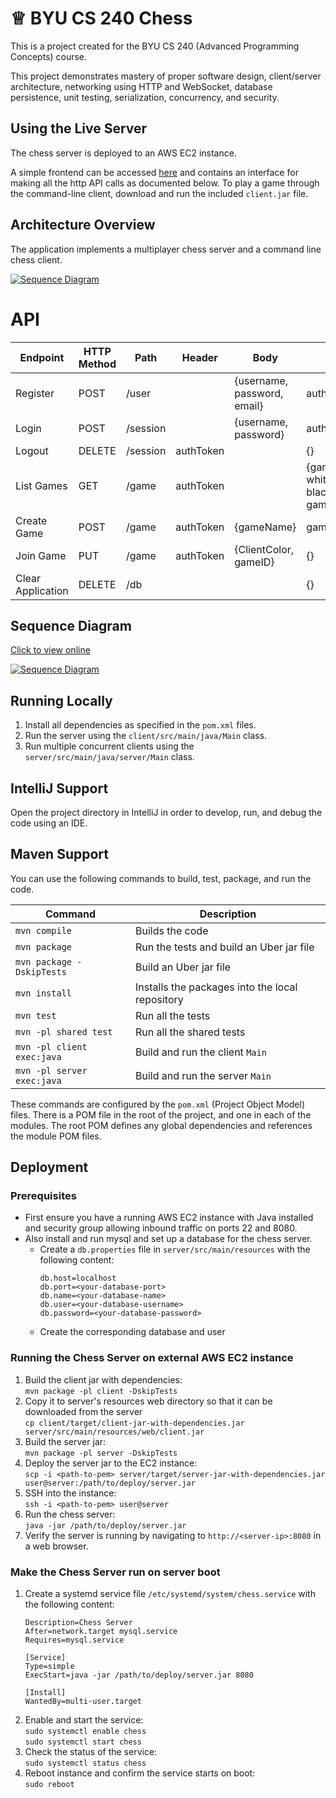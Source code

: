 # ♕ BYU CS 240 Chess

This is a project created for the BYU CS 240 (Advanced Programming Concepts) course.  

This project demonstrates mastery of proper software design, client/server architecture, networking using HTTP and 
WebSocket, database persistence, unit testing, serialization, concurrency, and security.  

## Using the Live Server

The chess server is deployed to an AWS EC2 instance. 

A simple frontend can be accessed [here](https://chess.family-tasks.app) and contains an interface for making all the 
http API calls as documented below. To play a game through the command-line client, download and run the included 
`client.jar` file.

## Architecture Overview

The application implements a multiplayer chess server and a command line chess client.

[![Sequence Diagram](10k-architecture.png)](https://sequencediagram.org/index.html#initialData=C4S2BsFMAIGEAtIGckCh0AcCGAnUBjEbAO2DnBElIEZVs8RCSzYKrgAmO3AorU6AGVIOAG4jUAEyzAsAIyxIYAERnzFkdKgrFIuaKlaUa0ALQA+ISPE4AXNABWAexDFoAcywBbTcLEizS1VZBSVbbVc9HGgnADNYiN19QzZSDkCrfztHFzdPH1Q-Gwzg9TDEqJj4iuSjdmoMopF7LywAaxgvJ3FC6wCLaFLQyHCdSriEseSm6NMBurT7AFcMaWAYOSdcSRTjTka+7NaO6C6emZK1YdHI-Qma6N6ss3nU4Gpl1ZkNrZwdhfeByy9hwyBA7mIT2KAyGGhuSWi9wuc0sAI49nyMG6ElQQA)

# API
| Endpoint                | HTTP Method | Path      | Header    | Body                        | Returns                                            |
|-------------------------|-------------|-----------|-----------|-----------------------------|----------------------------------------------------|
| Register                | POST        | /user     |           | {username, password, email} | authToken                                          |
| Login                   | POST        | /session  |           | {username, password}        | authToken                                          |
| Logout                  | DELETE      | /session  | authToken |                             | {}                                                 |
| List Games              | GET         | /game     | authToken |                             | {gameID, whiteUsername, blackUsername, gameName}[] |
| Create Game             | POST        | /game     | authToken | {gameName}                  | gameID                                             |
| Join Game               | PUT         | /game     | authToken | {ClientColor, gameID}       | {}                                                 |
| Clear Application       | DELETE      | /db       |           |                             | {}                                                 |

## Sequence Diagram
[Click to view online](https://sequencediagram.org/index.html?presentationMode=readOnly#initialData=IYYwLg9gTgBAwgGwJYFMB2YBQAHYUxIhK4YwDKKUAbpTngUSWOZVYSgM536HHCkARYGGABBECE5cAJsOAAjYBxQxp8zJgDmUCAFdsMAMQgAZigBMJkzABKKTUg5gowpBDRGA7gAskYFJiIqKQAtAB8LNSUAFwwANoACgDyZAAqALowAPS6ylAAOmgA3rmUaMAAtigANDC4HBye0NK1KBXASAgAvpgUUbDhkWySHLFQ9o7+UAAUpVDlVbX1jc2t7Z0AlL2s7Bwwg0Ii4iOjMJooYACqebN5Cyhbh2ISUvsRarFkAKIAMl9wqRgc3uMBMOgqQLymCex1eIUGfWGnFiaF0CAQ22ouzeMBhLwasRA42EKGulFuZUqNTqShWUGkjzksIaOI+MAAkgA5b42QHAqlLWlNelrDoIDmc1JJSG0RHYg5M-GnIkoEmiXRgbwU+ZUxlHJWs+SxLk8vl3AUwYAa7ypCAAa3QEqllut0MVJ32CJ2I1iVs1T0xSL28IiiJiLs1todaEDlE9ESC6DAsXMAAZU4Uin6bfb0D10NINNo9AZDCZJABWEDSGA-CAODyGHx+AKJ0Kh1jhxIpDLZZQNNxoTP8xY0hrC6Q9MMDDtYn0wBD1pBobX3QXj5pbOUjHF4k6xc5XG4jh5u-UewYfb5-AFjuk1sEQCFzM-PC9eufImBkqAB7ecXd3SkQliX8dVNVXXVX2ZYN3iNE0vl5GUdVHbMo0dLlnWzaCDRDIZdlicDvD-b0ALw6dfWtdCY2neN4GQJMU3TYdzVQqjczQfM0ELLQdH0IxpAATlVaQAGZa3rPRmCbXx-ECBj2yGLsBF+L5Ui+TIsn7DhB0KNCONjGd8PnRdNCk6Z9OjLdSNg3EgIJVQUAQC4UCIiz2KsnCLzg2IVL+dTkLXCMc2jGAADEbCSABZYKvLhD8g2iDhdCVQN5QSmJktS2i8LbZMYDTVNMALDReJLIxsGXO1a0mGAAHEqT2GSW3k4JmAyqBYjiOq1M0zQqT0jz0EMnF-1OZAnAaqoOHcyMOOsz9bL3YDDzcyz0D1N84R88hVNvE9anWjwIui2LlpZcibMI60SMWwDz2AiawCmzhpk2mDDU+PbAQAKnCyKYv6qo4ou0NvrORr-tOoHOBB4MEoIiGqieOJ0jSndLv6LqYfZARambfwfyC+QEFAO0iYtGHOSpdJUZG3KFPywrMxhjguJ44t+LLAAWCQJHgUCVBerxZNbRnRs7Tr4mSNI+oG8ohqHYoqapKdJYlxaQNVfwXumFW2LmzyxvuraCVW61ZpCja4c+3ab0BIinihmLsPO+HZ0SmBHbkdGyIiN3ohVEldf1083c+hCkNDp1pRhm3Mc9l7bqDOiKKRlBcfpwY8uiZnlapXH2aLPjSysExzH5gApCBl3qqkjBJsnWqTDWaClxJLl7LIYcGw30EzPK4AgRcoFqHGBDV-pW8RgArGu0F1wfh+gMeC7x4LqIWlOFQes2LjWxX3twnbr3+B2brkZ2zvs93jK-L2L5EX2lpv6JDxDtej+81QjVP28k8vidQG9d44I3nAAp+xsd6m1GPoWQOsqTTAgcAL+20f7REuAkAQogAowydlydOoCPYESyicZ+qdJZJRSmQnK2dGa53TMVbixdyqGCEuwwS9FVSwGANgbAyAQCuHcCLFqeVW7KVUupTSah6bEJ9CAZyeBRB8LeuQ6BMFojSCci5UQ6IiIzVQaDdBfk1JfBgH9IBsUoH+1flo5yYF0QvQMfHHyJiAoWIBoQ6xdld6jDsTo9EP5nHh0vEaNxZiPGnRfCEsByJSFSDUR1Kh2V1YMzagwoqBYgA)

[![Sequence Diagram](ChessSequenceDiagram.svg)](https://sequencediagram.org/index.html?presentationMode=readOnly#initialData=IYYwLg9gTgBAwgGwJYFMB2YBQAHYUxIhK4YwDKKUAbpTngUSWOZVYSgM536HHCkARYGGABBECE5cAJsOAAjYBxQxp8zJgDmUCAFdsMAMQgAZigBMJkzABKKTUg5gowpBDRGA7gAskYFJiIqKQAtAB8LNSUAFwwANoACgDyZAAqALowAPS6ylAAOmgA3rmUaMAAtigANDC4HBye0NK1KBXASAgAvpgUUbDhkWySHLFQ9o7+UAAUpVDlVbX1jc2t7Z0AlL2s7Bwwg0Ii4iOjMJooYACqebN5Cyhbh2ISUvsRarFkAKIAMl9wqRgc3uMBMOgqQLymCex1eIUGfWGnFiaF0CAQ22ouzeMBhLwasRA42EKGulFuZUqNTqShWUGkjzksIaOI+MAAkgA5b42QHAqlLWlNelrDoIDmc1JJSG0RHYg5M-GnIkoEmiXRgbwU+ZUxlHJWs+SxLk8vl3AUwYAa7ypCAAa3QEqllut0MVJ32CJ2I1iVs1T0xSL28IiiJiLs1todaEDlE9ESC6DAsXMAAZU4Uin6bfb0D10NINNo9AZDCZJABWEDSGA-CAODyGHx+AKJ0Kh1jhxIpDLZZQNNxoTP8xY0hrC6Q9MMDDtYn0wBD1pBobX3QXj5pbOUjHF4k6xc5XG4jh5u-UewYfb5-AFjuk1sEQCFzM-PC9eufImBkqAB7ecXd3SkQliX8dVNVXXVX2ZYN3iNE0vl5GUdVHbMo0dLlnWzaCDRDIZdlicDvD-b0ALw6dfWtdCY2neN4GQJMU3TYdzVQqjczQfM0ELLQdH0IxpAATlVaQAGZa3rPRmCbXx-ECBj2yGLsBF+L5Ui+TIsn7DhB0KNCONjGd8PnRdNCk6Z9OjLdSNg3EgIJVQUAQC4UCIiz2KsnCLzg2IVL+dTkLXCMc2jGAADEbCSABZYKvLhD8g2iDhdCVQN5QSmJktS2i8LbZMYDTVNMALDReJLIxsGXO1a0mGAAHEqT2GSW3k4JmAyqBYjiOq1M0zQqT0jz0EMnF-1OZAnAaqoOHcyMOOsz9bL3YDDzcyz0D1N84R88hVNvE9anWjwIui2LlpZcibMI60SMWwDz2AiawCmzhpk2mDDU+PbAQAKnCyKYv6qo4ou0NvrORr-tOoHOBB4MEoIiGqieOJ0jSndLv6LqYfZARambfwfyC+QEFAO0iYtGHOSpdJUZG3KFPywrMxhjguJ44t+LLAAWCQJHgUCVBerxZNbRnRs7Tr4mSNI+oG8ohqHYoqapKdJYlxaQNVfwXumFW2LmzyxvuraCVW61ZpCja4c+3ab0BIinihmLsPO+HZ0SmBHbkdGyIiN3ohVEldf1083c+hCkNDp1pRhm3Mc9l7bqDOiKKRlBcfpwY8uiZnlapXH2aLPjSysExzH5gApCBl3qqkjBJsnWqTDWaClxJLl7LIYcGw30EzPK4AgRcoFqHGBDV-pW8RgArGu0F1wfh+gMeC7x4LqIWlOFQes2LjWxX3twnbr3+B2brkZ2zvs93jK-L2L5EX2lpv6JDxDtej+81QjVP28k8vidQG9d44I3nAAp+xsd6m1GPoWQOsqTTAgcAL+20f7REuAkAQogAowydlydOoCPYESyicZ+qdJZJRSmQnK2dGa53TMVbixdyqGCEuwwS9FVSwGANgbAyAQCuHcCLFqeVW7KVUupTSah6bEJ9CAZyeBRB8LeuQ6BMFojSCci5UQ6IiIzVQaDdBfk1JfBgH9IBsUoH+1flo5yYF0QvQMfHHyJiAoWIBoQ6xdld6jDsTo9EP5nHh0vEaNxZiPGnRfCEsByJSFSDUR1Kh2V1YMzagwoqBYgA)

## Running Locally
1. Install all dependencies as specified in the `pom.xml` files.
2. Run the server using the `client/src/main/java/Main` class.
3. Run multiple concurrent clients using the `server/src/main/java/server/Main` class.

## IntelliJ Support

Open the project directory in IntelliJ in order to develop, run, and debug the code using an IDE.

## Maven Support

You can use the following commands to build, test, package, and run the code.

| Command                    | Description                                     |
|----------------------------|-------------------------------------------------|
| `mvn compile`              | Builds the code                                 |
| `mvn package`              | Run the tests and build an Uber jar file        |
| `mvn package -DskipTests`  | Build an Uber jar file                          |
| `mvn install`              | Installs the packages into the local repository |
| `mvn test`                 | Run all the tests                               |
| `mvn -pl shared test`      | Run all the shared tests                        |
| `mvn -pl client exec:java` | Build and run the client `Main`                 |
| `mvn -pl server exec:java` | Build and run the server `Main`                 |

These commands are configured by the `pom.xml` (Project Object Model) files. 
There is a POM file in the root of the project, and one in each of the modules. 
The root POM defines any global dependencies and references the module POM files.

## Deployment

### Prerequisites
- First ensure you have a running AWS EC2 instance with Java installed and security group allowing inbound traffic on 
ports 22 and 8080.
- Also install and run mysql and set up a database for the chess server. 
  - Create a `db.properties` file in 
    `server/src/main/resources` with the following content:
      ```
      db.host=localhost
      db.port=<your-database-port>
      db.name=<your-database-name>
      db.user=<your-database-username>
      db.password=<your-database-password>
      ```
  - Create the corresponding database and user

### Running the Chess Server on external AWS EC2 instance
1. Build the client jar with dependencies:
<br>`mvn package -pl client -DskipTests`
2. Copy it to server's resources web directory so that it can be downloaded from the server
<br> `cp client/target/client-jar-with-dependencies.jar server/src/main/resources/web/client.jar`
3. Build the server jar:
<br>`mvn package -pl server -DskipTests`
4. Deploy the server jar to the EC2 instance:
<br>`scp -i <path-to-pem> server/target/server-jar-with-dependencies.jar user@server:/path/to/deploy/server.jar`
5. SSH into the instance:
<br>`ssh -i <path-to-pem> user@server`
6. Run the chess server:
<br>`java -jar /path/to/deploy/server.jar`
7. Verify the server is running by navigating to `http://<server-ip>:8080` in a web browser.

### Make the Chess Server run on server boot
1. Create a systemd service file `/etc/systemd/system/chess.service` with the following content:
    ```
    Description=Chess Server
    After=network.target mysql.service
    Requires=mysql.service
    
    [Service]
    Type=simple
    ExecStart=java -jar /path/to/deploy/server.jar 8080
    
    [Install]
    WantedBy=multi-user.target
    ```
2. Enable and start the service:
<br>`sudo systemctl enable chess`
<br>`sudo systemctl start chess`
3. Check the status of the service:
<br>`sudo systemctl status chess`
4. Reboot instance and confirm the service starts on boot:
<br>`sudo reboot`


